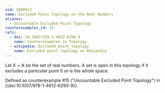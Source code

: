 ```yaml
---
uid: S000013
name: Excluded Point Topology on the Real Numbers
aliases:
  - Uncountable Excluded Point Topology
counterexamples_id: 15
refs:
  - doi: 10.1007/978-1-4612-6290-9 
    name: Counterexamples in Topology
  - wikipedia: Excluded_point_topology
    name: Excluded point topology on Wikipedia
---
```


Let $X=\mathbb R$ be the set of real numbers.  A set is open in this
topology if it excludes a particular point $0$ or is the whole space.

Defined as counterexample #15 ("Uncountable Excluded Point Topology")
in {{doi:10.1007/978-1-4612-6290-9}}.
